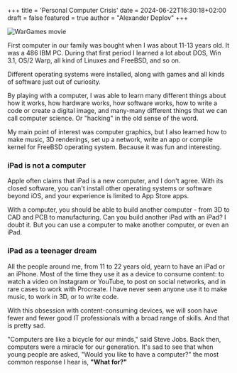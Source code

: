 +++
title = 'Personal Computer Crisis'
date = 2024-06-22T16:30:18+02:00
draft = false
featured = true
author = "Alexander Deplov"
+++

![WarGames movie](images/1.jpg)

First computer in our family was bought when I was about 11-13 years old. It was a 486 IBM PC. During that first period I learned a lot about DOS, Win 3.1, OS/2 Warp, all kind of Linuxes and FreeBSD, and so on.

Different operating systems were installed, along with games and all kinds of software just out of curiosity. 

By playing with a computer, I was able to learn many different things about how it works, how hardware works, how software works, how to write a code or create a digital image, and many-many different things that we can call computer science. Or "hacking" in the old sense of the word. 

My main point of interest was computer graphics, but I also learned how to make music, 3D renderings, set up a network, write an app or compile kernel for FreeBSD operating system. Because it was fun and interesting. 

### iPad is not a computer 

Apple often claims that iPad is a new computer, and I don't agree. With its closed software, you can't install other operating systems or software beyond iOS, and your experience is limited to App Store apps. 

With a computer, you should be able to build another computer - from 3D to CAD and PCB to manufacturing. Can you build another iPad with an iPad? I doubt it. But you can use a computer to make another computer, or even an iPad.

### iPad as a teenager dream

All the people around me, from 11 to 22 years old, yearn to have an iPad or an iPhone. Most of the time they use it as a device to consume content: to watch a video on Instagram or YouTube, to post on social networks, and in rare cases to work with Procreate. I have never seen anyone use it to make music, to work in 3D, or to write code. 

With this obsession with content-consuming devices, we will soon have fewer and fewer good IT professionals with a broad range of skills. And that is pretty sad. 

"Computers are like a bicycle for our minds," said Steve Jobs. Back then, computers were a miracle for our generation. It's sad to see that when young people are asked, "Would you like to have a computer?" the most common response I hear is, **"What for?"**